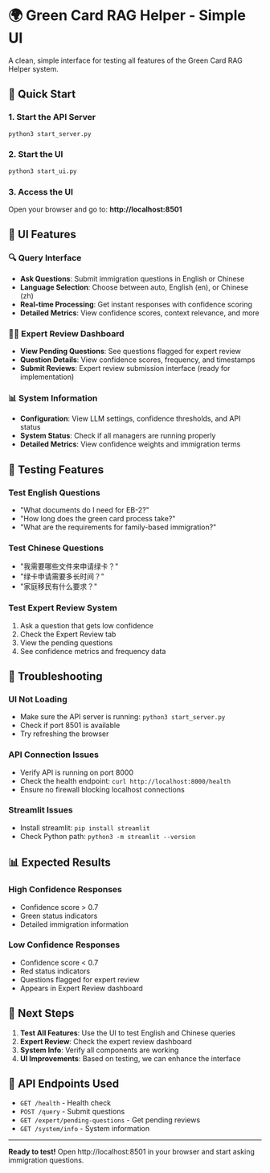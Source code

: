 # 🌍 Green Card RAG Helper - Simple UI

A clean, simple interface for testing all features of the Green Card RAG Helper system.

## 🚀 Quick Start

### 1. Start the API Server
```bash
python3 start_server.py
```

### 2. Start the UI
```bash
python3 start_ui.py
```

### 3. Access the UI
Open your browser and go to: **http://localhost:8501**

## 📱 UI Features

### 🔍 Query Interface
- **Ask Questions**: Submit immigration questions in English or Chinese
- **Language Selection**: Choose between auto, English (en), or Chinese (zh)
- **Real-time Processing**: Get instant responses with confidence scoring
- **Detailed Metrics**: View confidence scores, context relevance, and more

### 👨‍💼 Expert Review Dashboard
- **View Pending Questions**: See questions flagged for expert review
- **Question Details**: View confidence scores, frequency, and timestamps
- **Submit Reviews**: Expert review submission interface (ready for implementation)

### 📊 System Information
- **Configuration**: View LLM settings, confidence thresholds, and API status
- **System Status**: Check if all managers are running properly
- **Detailed Metrics**: View confidence weights and immigration terms

## 🧪 Testing Features

### Test English Questions
- "What documents do I need for EB-2?"
- "How long does the green card process take?"
- "What are the requirements for family-based immigration?"

### Test Chinese Questions
- "我需要哪些文件来申请绿卡？"
- "绿卡申请需要多长时间？"
- "家庭移民有什么要求？"

### Test Expert Review System
1. Ask a question that gets low confidence
2. Check the Expert Review tab
3. View the pending questions
4. See confidence metrics and frequency data

## 🔧 Troubleshooting

### UI Not Loading
- Make sure the API server is running: `python3 start_server.py`
- Check if port 8501 is available
- Try refreshing the browser

### API Connection Issues
- Verify API is running on port 8000
- Check the health endpoint: `curl http://localhost:8000/health`
- Ensure no firewall blocking localhost connections

### Streamlit Issues
- Install streamlit: `pip install streamlit`
- Check Python path: `python3 -m streamlit --version`

## 📊 Expected Results

### High Confidence Responses
- Confidence score > 0.7
- Green status indicators
- Detailed immigration information

### Low Confidence Responses
- Confidence score < 0.7
- Red status indicators
- Questions flagged for expert review
- Appears in Expert Review dashboard

## 🎯 Next Steps

1. **Test All Features**: Use the UI to test English and Chinese queries
2. **Expert Review**: Check the expert review dashboard
3. **System Info**: Verify all components are working
4. **UI Improvements**: Based on testing, we can enhance the interface

## 🔗 API Endpoints Used

- `GET /health` - Health check
- `POST /query` - Submit questions
- `GET /expert/pending-questions` - Get pending reviews
- `GET /system/info` - System information

---

**Ready to test!** Open http://localhost:8501 in your browser and start asking immigration questions. 